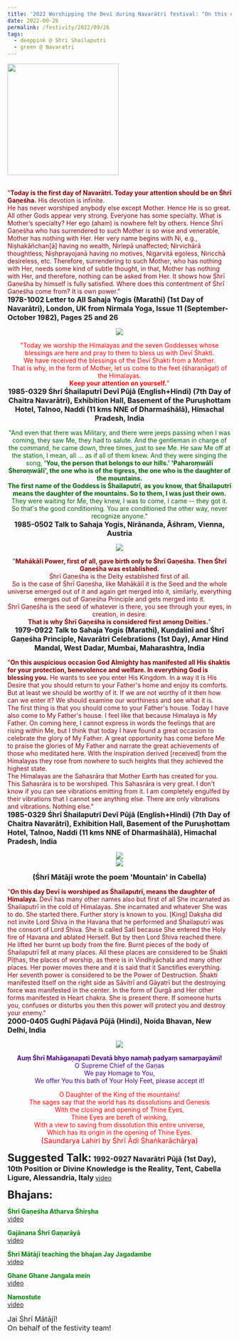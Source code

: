 ```yaml
---
title: '2022 Worshipping the Devī during Navarātri festival: "On this day Devī is worshiped as Śhailaputrī, means the daughter of Himalaya" '
date: 2022-09-26
permalink: /festivity/2022/09/26
tags:
  - deeppink @ Shri Shailaputri
  - green @ Navaratri
---
```


<div style="text-align: left"><img src="/images/image1.png" width="250" /></div><br>

<p>
<font color="DarkRed">"<b>Today is the first day of Navarātri. Today your attention should be on Śhrī Gaṇeśha.</b> His devotion is infinite.<br>
He has never worshiped anybody else except Mother. Hence He is so great. All other Gods appear very strong. Everyone has some specialty. What is Mother’s specialty? Her ego (aham) is nowhere felt by others. Hence Śhrī Gaṇeśha who has surrendered to such Mother is so wise and venerable, Mother has nothing with Her. Her very name begins with Ni, e.g., Niṣhakāñchan[ā] having no wealth, Nirlepā unaffected; Nirvichārā thoughtless; Niṣhprayojanā having no motives, Nigarvitā egoless, Niricchā desireless, etc. Therefore, surrendering to such Mother, who has nothing with Her, needs some kind of subtle thought, in that, Mother has nothing with Her, and therefore, nothing can be asked from Her. It shows how Śhrī Gaṇeśha by himself is fully satisfied. Where does this contentment of Śhrī Gaṇeśha come from? It is own power."</font><br>
<font size="+0"><b>1978-1002 Letter to All Sahaja Yogis (Marathi) (1st Day of Navarātri), London, UK from Nirmala Yoga, Issue 11 (September-October 1982), Pages 25 and 26</b></font>
</p>

<div style="text-align: center"><img src="/images/image1019.png" /></div>

<p style="text-align:center;">
<font color="red">"Today we worship the Himalayas and the seven Goddesses whose blessings are here and pray to them to bless us with Devī Śhakti.<br>
We have received the blessings of the Devī Śhakti from a Mother.<br>
That is why, in the form of Mother, let us come to the feet (śharaṇāgat) of the Himalayas.<br>
<b>Keep your attention on yourself.</b>"</font><br>
<font size="+0"><b>1985-0329 Śhrī Śhailaputrī Devī Pūjā (English+Hindi) (7th Day of Chaitra Navarātri), Exhibition Hall, Basement of the Puruṣhottam Hotel, Talnoo, Naddi (11 kms NNE of Dharmaśhālā), Himachal Pradesh, India</b></font>
</p>

<p style="text-align:center;">
<font color="DarkGreen">"And even that there was Military, and there were jeeps passing when I was coming, they saw Me, they had to salute. And the gentleman in charge of the command, he came down, three times, just to see Me. He saw Me off at the station, I mean, all ... as if all of them knew. And they were singing the song, <b>'You, the person that belongs to our hills.' 'Paharoṃwālī Śheroṃwālī', the one who is of the tigress, the one who is the daughter of the mountains.<br>
The first name of the Goddess is Śhailaputrī, as you know, that Śhailaputrī means the daughter of the mountains. So to them, I was just their own.</b> They were waiting for Me, they knew, I was to come, I came -- they got it. So that's the good conditioning. You are conditioned the other way, never recognize anyone."</font><br>
<font size="+0"><b>1985-0502 Talk to Sahaja Yogis, Nirānanda, Āśhram, Vienna, Austria</b></font>
</p>

<div style="text-align: center"><img src="/images/image1020.png" /></div>

<p style="text-align:center;">
<font color="DarkRed">"<b>Mahākālī Power, first of all, gave birth only to Śhrī Gaṇeśha. Then Śhrī Gaṇeśha was established.</b><br>
Śhrī Gaṇeśha is the Deity established first of all.<br>
So is the case of Śhrī Gaṇeśha, like Mahākālī it is the Seed and the whole universe emerged out of it and again get merged into it, similarly, everything emerges out of Gaṇeśha Principle and gets merged into it.<br>
Śhrī Gaṇeśha is the seed of whatever is there, you see through your eyes, in creation, in desire.<br>
<b>That is why Śhrī Gaṇeśha is considered first among Deities.</b>"</font><br>
<font size="+0"><b>1979-0922 Talk to Sahaja Yogis (Marathi), Kuṇḍalinī and Śhrī Gaṇeśha Principle, Navarātri Celebrations (1st Day), Amar Hind Mandal, West Dadar, Mumbai, Maharashtra, India</b></font>
</p>

<p>
<font color="DarkRed">"<b>On this auspicious occasion God Almighty has manifested all His śhaktis for your protection, benevolence and welfare. In everything God is blessing you.</b> He wants to see you enter His Kingdom. In a way it is His Desire that you should return to your Father's home and enjoy its comforts. But at least we should be worthy of it. If we are not worthy of it then how can we enter it? We should examine our worthiness and see what it is.<br>
The first thing is that you should come to your Father's house. Today I have also come to My Father's house. I feel like that because Himalaya is My Father. On coming here, I cannot express in words the feelings that are rising within Me, but I think that today I have found a great occasion to celebrate the glory of My Father. A great opportunity has come before Me to praise the glories of My Father and narrate the great achievements of those who meditated here. With the inspiration derived [received] from the Himalayas they rose from nowhere to such heights that they achieved the highest state.<br>
The Himalayas are the Sahasrāra that Mother Earth has created for you. This Sahasrāra is to be worshiped. This Sahasrāra is very great. I don't know if you can see vibrations emitting from it. I am completely engulfed by their vibrations that I cannot see anything else. There are only vibrations and vibrations. Nothing else."</font><br>
<font size="+0"><b>1985-0329 Śhrī Śhailaputrī Devī Pūjā (English+Hindi) (7th Day of Chaitra Navarātri), Exhibition Hall, Basement of the Puruṣhottam Hotel, Talnoo, Naddi (11 kms NNE of Dharmaśhālā), Himachal Pradesh, India</b></font>
</p>

<div style="text-align: center"><img src="/images/image1021.png" /></div>

<div style="text-align: center"><img src="/images/image1022.png" /></div>

<p style="text-align:center;"><font size="+0"><b>(Śhrī Mātājī wrote the poem 'Mountain' in Cabella)</b></font></p>

<p>
<font color="DarkRed">"<b>On this day Devī is worshiped as Śhailaputrī, means the daughter of Himalaya.</b> Devī has many other names also but first of all She incarnated as Śhailaputrī in the cold of Himalayas. She incarnated and whatever She was to do. She started there. Further story is known to you. [King] Dakṣha did not invite Lord Śhiva in the Havana that he performed and Śhailaputrī was the consort of Lord Śhiva. She is called Satī because She entered the Holy fire of Havana and ablated Herself. But by then Lord Śhiva reached there. He lifted her burnt up body from the fire. Burnt pieces of the body of Śhailaputrī fell at many places. All these places are considered to be Śhakti Pīṭhas, the places of worship, as there is in Vindhyāchala and many other places. Her power moves there and it is said that it Sanctifies everything. Her seventh power is considered to be the Power of Destruction. Śhakti manifested Itself on the right side as Sāvitrī and Gāyatrī but the destroying force was manifested in the center. In the form of Durgā and Her other forms manifested in Heart chakra. She is present there. If someone hurts you, confuses or disturbs you then this power will protect you and destroy your enemy."</font><br>
<font size="+0"><b>2000-0405 Guḍhī Pāḍavā Pūjā (Hindi), Noida Bhavan, New Delhi, India</b></font>
</p>

<div style="text-align: center"><img src="/images/image1023.png" /></div>

<p style="color:indigo; text-align:center;">
<b>Auṃ Śhrī Mahāgaṇapati Devatā bhyo namaḥ padyaṃ samarpayāmi!</b><br>
O Supreme Chief of the Gaṇas<br>
We pay Homage to You,<br>
We offer You this bath of Your Holy Feet, please accept it!<br>
</p>


<p style="color:red; text-align:center;">O Daughter of the King of the mountains!<br>
The sages say that the world has its dissolutions and Genesis<br>
With the closing and opening of Thine Eyes,<br>
Thine Eyes are bereft of winking,<br>
With a view to saving from dissolution this entire universe,<br>
Which has its origin in the opening of Thine Eyes.<br>
<font size="+0">(Saundarya Lahiri by Śhrī Ādi Śhaṅkarāchārya)</font>
</p>

<font size="+2"><b>Suggested Talk:</b></font> 
<font size="+0"><b>1992-0927 Navarātri Pūjā (1st Day), 10th Position or Divine Knowledge is the Reality, Tent, Cabella Ligure, Alessandria, Italy</b></font>
<a href="https://vimeo.com/25803726"> video</a><br>

<font size="+2"><b>Bhajans:</b></font>

<p>
<font color="green"><b>Śhrī Gaṇeśha Atharva Śhīrṣha</b></font><br>
<a href="https://seven-teams.github.io/Videos_Links.html">video</a>
</p>

<p>
<font color="green"><b>Gajānana Śhrī Gaṇarāyā</b></font><br>
<a href="https://seven-teams.github.io/Videos_Links.html">video</a>
</p>
 
<p>
<font color="green"><b>Śhrī Mātājī teaching the bhajan Jay Jagadambe</b></font><br>
<a href="https://seven-teams.github.io/Videos_Links.html">video</a>
</p>

<p>
<font color="green"><b>Ghane Ghane Jangala mein</b></font><br>
<a href="https://seven-teams.github.io/Videos_Links.html">video</a>
</p>

<p>
<font color="green"><b>Namostute</b></font><br>
<a href="https://seven-teams.github.io/Videos_Links.html">video</a>
</p>

<p>
<font size="+0">Jai Śhrī Mātājī!<br>
On behalf of the festivity team!</font>
</p>